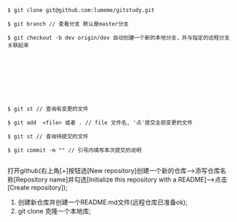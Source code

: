 ```
$ git clone git@github.com:lumeme/gitstudy.git

$ git branch // 查看分支 默认是master分支

$ git checkout -b dev origin/dev 自动创建一个新的本地分支，并与指定的远程分支关联起来









$ git st // 查询有变更的文件

$ git add  <file> 或者 . // file 文件名, '点'提交全部变更的文件 

$ git st // 查询待提交的文件

$ git commit -m "" // 引号内填写本次提交的说明
 
```
打开github(右上角[+]按钮选[New repository]创建一个新的仓库-->添写仓库名称[Repository name]并勾选[Initialize this repository with a README]-->点击[Create repository]);

1. 创建新仓库并创建一个README.md文件(远程仓库已准备ok);
2. git clone 克隆一个本地库;


   

